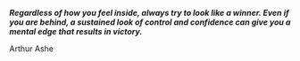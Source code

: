 _**Regardless of how you feel inside, always try to look like a winner. Even if you are behind, a sustained look of control and confidence can give you a mental edge that results in victory.**_

Arthur Ashe
